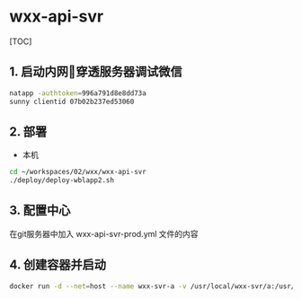 # wxx-api-svr

[TOC]

## 1. 启动内网穿透服务器调试微信

```sh
natapp -authtoken=996a791d8e8dd73a
sunny clientid 07b02b237ed53060
```

## 2. 部署

- 本机

```sh
cd ~/workspaces/02/wxx/wxx-api-svr
./deploy/deploy-wblapp2.sh
```

## 3. 配置中心

在git服务器中加入 wxx-api-svr-prod.yml 文件的内容

## 4. 创建容器并启动

```sh
docker run -d --net=host --name wxx-svr-a -v /usr/local/wxx-svr/a:/usr/local/myservice --restart=always nnzbz/spring-boot-app
```